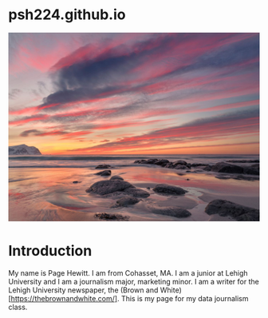 # psh224.github.io

![Sunset](https://raw.githubusercontent.com/psh224/psh224.github.io/6013ff4828e672785f6526f4e5a64b68f29ab61d/sunset.jpg)

# Introduction
My name is Page Hewitt. I am from Cohasset, MA. I am a junior at Lehigh University and I am a journalism major, marketing minor. I am a writer for the Lehigh University newspaper, the (Brown and White)[https://thebrownandwhite.com/]. This is my page for my data journalism class.
